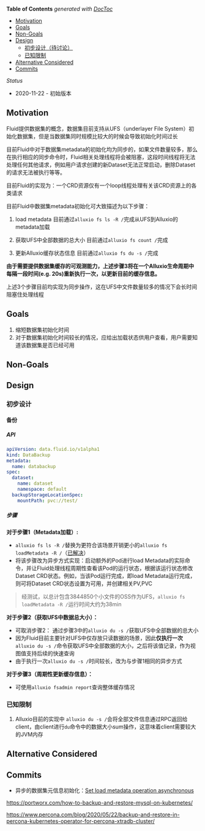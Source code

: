 <!-- START doctoc generated TOC please keep comment here to allow auto update -->
<!-- DON'T EDIT THIS SECTION, INSTEAD RE-RUN doctoc TO UPDATE -->
**Table of Contents**  *generated with [DocToc](https://github.com/thlorenz/doctoc)*

- [Motivation](#motivation)
- [Goals](#goals)
- [Non-Goals](#non-goals)
- [Design](#design)
  - [初步设计（待讨论）](#%E5%88%9D%E6%AD%A5%E8%AE%BE%E8%AE%A1%E5%BE%85%E8%AE%A8%E8%AE%BA)
  - [已知限制](#%E5%B7%B2%E7%9F%A5%E9%99%90%E5%88%B6)
- [Alternative Considered](#alternative-considered)
- [Commits](#commits)

<!-- END doctoc generated TOC please keep comment here to allow auto update -->

_Status_

* 2020-11-22 - 初始版本

## Motivation

Fluid提供数据集的概念，数据集目前支持从UFS（underlayer File System）初始化数据集，但是当数据集同时规模比较大的时候会导致初始化时间过长


目前Fluid中对于数据集metadata的初始化均为同步的，如果文件数量较多，那么在执行相应的同步命令时，Fluid相关处理线程将会被阻塞，这段时间线程将无法处理任何其他请求，例如用户请求创建的新Dataset无法正常启动，删除Dataset的请求无法被执行等等。

目前Fluid的实现为：一个CRD资源仅有一个loop线程处理有关该CRD资源上的各类请求

目前Fluid中数据集metadata初始化可大致描述为以下步骤：
1. load metadata 
目前通过`alluxio fs ls -R /`完成从UFS到Alluxio的metadata加载

2. 获取UFS中全部数据的总大小
目前通过`alluxio fs count /`完成

3. 更新Alluxio缓存状态信息
目前通过`alluxio fs du -s /`完成

**由于需要提供数据集缓存的可观测能力，上述步骤3将在一个Alluxio生命周期中每隔一段时间(e.g. 20s)重新执行一次，以更新目前的缓存信息。**

上述3个步骤目前均实现为同步操作，这在UFS中文件数量较多的情况下会长时间阻塞住处理线程

## Goals
1. 缩短数据集初始化时间
2. 对于数据集初始化时间较长的情况，应给出加载状态供用户查看，用户需要知道该数据集是否已经可用

## Non-Goals

## Design

### 初步设计


#### 备份



##### API

```yaml
apiVersion: data.fluid.io/v1alpha1
kind: DataBackup
metadata:
  name: databackup
spec:
  dataset:
    name: dataset
    namespace: default
  backupStorageLocationSpec:
    mountPath: pvc://test/
```


##### 步骤



**对于步骤1（Metadata加载）:**
- `alluxio fs ls -R /`替换为更符合该场景开销更小的`alluxio fs loadMetadata -R /`（[已解决](https://github.com/Alluxio/alluxio/commit/71008b48e816e8c437d2f3e1b34e944ae325f394)）
- 将该步骤改为异步方式实现：启动额外的Pod进行load Metadata的实际命令，并让Fluid处理线程周期性查看该Pod的运行状态，根据该运行状态修改Dataset CRD状态。例如，当该Pod运行完成，即load Metadata运行完成，则可将Dataset CRD状态设置为可用，并创建相关PV,PVC

> 经测试，以总计包含3844850个小文件的OSS作为UFS，`alluxio fs loadMetadata -R /`运行时间大约为38min

**对于步骤2（获取UFS中数据总大小）：**
- 可取消步骤2： 通过步骤3中的`alluxio du -s /`获取UFS中全部数据的总大小
- 因为Fluid目前主要针对UFS中仅存放只读数据的场景，因此**仅执行一次**`alluxio du -s /`命令获取UFS中全部数据的大小，之后将该值记录，作为视图值支持后续的快速查询
- 由于执行一次`alluxio du -s /`时间较长，改为与步骤1相同的异步方式

**对于步骤3（周期性更新缓存信息）：**
- 可使用`alluxio fsadmin report`查询整体缓存情况

### 已知限制
1. Alluxio目前的实现中 `alluxio du -s /`会将全部文件信息通过RPC返回给client，由client进行`du`命令中的数据大小sum操作，这意味着client需要较大的JVM内存

## Alternative Considered

## Commits

- 异步的数据集元信息初始化：[Set load metadata operation asynchronous](https://github.com/fluid-cloudnative/fluid/pull/225)





https://portworx.com/how-to-backup-and-restore-mysql-on-kubernetes/

https://www.percona.com/blog/2020/05/22/backup-and-restore-in-percona-kubernetes-operator-for-percona-xtradb-cluster/